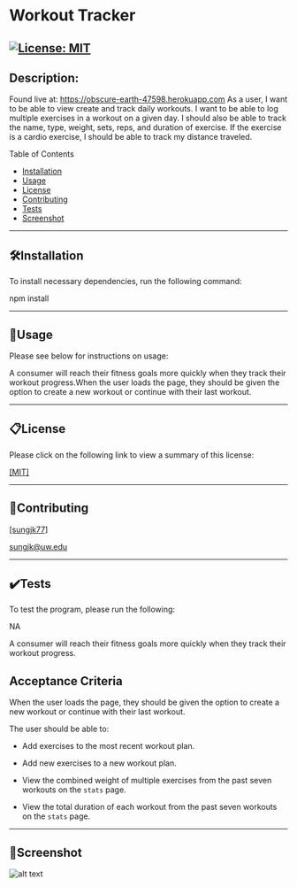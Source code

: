 # Workout Tracker
[![License: MIT](https://img.shields.io/badge/License-MIT-yellow.svg)](https://opensource.org/licenses/MIT)
------------
## Description:
Found live at: https://obscure-earth-47598.herokuapp.com
As a user, I want to be able to view create and track daily workouts. I want to be able to log multiple exercises in a workout on a given day. I should also be able to track the name, type, weight, sets, reps, and duration of exercise. If the exercise is a cardio exercise, I should be able to track my distance traveled.

Table of Contents

- [Installation](##🛠️Installation)
- [Usage](##📐Usage)
- [License](##📋License)
- [Contributing](##📝Contributing)
- [Tests](##✔️Tests)
- [Screenshot](##📸Screenshot)


------------
## 🛠️Installation
To install necessary dependencies, run the following command:

npm install

------------
## 📐Usage
Please see below for instructions on usage:

A consumer will reach their fitness goals more quickly when they track their workout progress.When the user loads the page, they should be given the option to create a new workout or continue with their last workout.

------------
## 📋License
Please click on the following link to view a summary of this license:

[ [MIT] ](https://opensource.org/licenses/MIT)

------------
## 📝Contributing

[ [sungjk77] ](https://github.com/sungjk77)


sungjk@uw.edu

------------
## ✔️Tests
To test the program, please run the following:

NA

A consumer will reach their fitness goals more quickly when they track their workout progress.

## Acceptance Criteria

When the user loads the page, they should be given the option to create a new workout or continue with their last workout.

The user should be able to:

  * Add exercises to the most recent workout plan.

  * Add new exercises to a new workout plan.

  * View the combined weight of multiple exercises from the past seven workouts on the `stats` page.

  * View the total duration of each workout from the past seven workouts on the `stats` page.

------------
## 📸Screenshot
![alt text](https://github.com/sungjk77/hw17-Workout-Tracker/blob/master/assets/images/screenshot.JPG)
